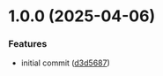 # 1.0.0 (2025-04-06)


### Features

* initial commit ([d3d5687](https://github.com/liranme/redisinsight-secure/commit/d3d568798f468054fb5b6a27990751fa116c5e53))
